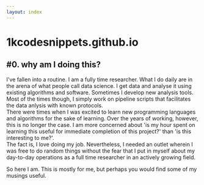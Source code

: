 ```yaml
---
layout: index
---
```


# 1kcodesnippets.github.io

## \#0. why am I doing this?

I've fallen into a routine. I am a fully time researcher. What I do daily are in the arena of what people call data science. I get data and analyse it using existing algorithms and software. Sometimes I develop new analysis tools. Most of the times though, I simply work on pipeline scripts that facilitates the data anlysis with known protocols.  
There were times when I was excited to learn new programming languages and algorithms for the sake of learning. Over the years of working, however, this is no longer the case. I am more concerned about 'is my hour spent on learning this useful for immediate completion of this project?' than 'is this interesting to me?'.  
The fact is, I love doing my job. Nevertheless, I needed an outlet wherein I was free to do random things without the fear that I put in myself about my day-to-day operations as a full time researcher in an actively growing field.  

So here I am. This is mostly for me, but perhaps you would find some of my musings useful.
